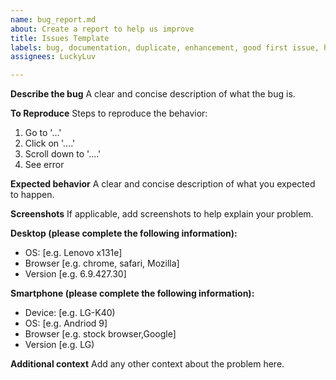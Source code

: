 ```yaml
---
name: bug_report.md
about: Create a report to help us improve
title: Issues Template
labels: bug, documentation, duplicate, enhancement, good first issue, help wanted,, question, wontfix
assignees: LuckyLuv

---
```


**Describe the bug**
A clear and concise description of what the bug is.

**To Reproduce**
Steps to reproduce the behavior:
1. Go to '...'
2. Click on '....'
3. Scroll down to '....'
4. See error

**Expected behavior**
A clear and concise description of what you expected to happen.

**Screenshots**
If applicable, add screenshots to help explain your problem.

**Desktop (please complete the following information):**
 - OS: [e.g. Lenovo x131e]
 - Browser [e.g. chrome, safari, Mozilla]
 - Version [e.g. 6.9.427.30]

**Smartphone (please complete the following information):**
 - Device: [e.g. LG-K40)
 - OS: [e.g. Andriod 9]
 - Browser [e.g. stock browser,Google]
 - Version [e.g. LG)

**Additional context**
Add any other context about the problem here.
